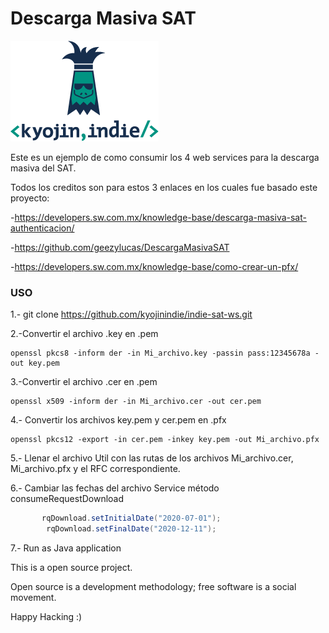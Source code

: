 # Descarga Masiva SAT

![Image of KyojinIndie](https://github.com/kyojinindie/indie-sat-ws/blob/master/kyojinIndie.png)

Este es un ejemplo de como consumir los 4 web services para la descarga masiva del SAT.

Todos los creditos son para estos 3 enlaces en los cuales fue basado este proyecto:

-https://developers.sw.com.mx/knowledge-base/descarga-masiva-sat-authenticacion/

-https://github.com/geezylucas/DescargaMasivaSAT

-https://developers.sw.com.mx/knowledge-base/como-crear-un-pfx/

### **USO**

1.- git clone https://github.com/kyojinindie/indie-sat-ws.git

2.-Convertir el archivo .key en .pem
	
	openssl pkcs8 -inform der -in Mi_archivo.key -passin pass:12345678a -out key.pem
	
3.-Convertir el archivo .cer en .pem
	
	openssl x509 -inform der -in Mi_archivo.cer -out cer.pem
	
4.- Convertir los archivos key.pem y cer.pem en .pfx
	
	openssl pkcs12 -export -in cer.pem -inkey key.pem -out Mi_archivo.pfx
	
5.- Llenar el archivo Util con las rutas de los archivos Mi_archivo.cer, Mi_archivo.pfx y el RFC correspondiente.

6.- Cambiar las fechas del archivo Service método consumeRequestDownload

```java
       rqDownload.setInitialDate("2020-07-01");
		rqDownload.setFinalDate("2020-12-11");	
```

7.- Run as Java application


This is a open source project.

Open source is a development methodology; free software is a social movement.

Happy Hacking :)
